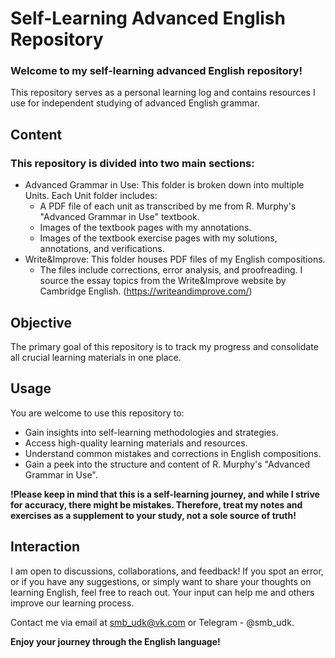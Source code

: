 
# Self-Learning Advanced English Repository
### Welcome to my self-learning advanced English repository! 
This repository serves as a personal learning log and contains resources I use for independent studying of advanced English grammar.
## Content
### This repository is divided into two main sections:
- Advanced Grammar in Use: This folder is broken down into multiple Units. Each Unit folder includes:
  - A PDF file of each unit as transcribed by me from R. Murphy's "Advanced Grammar in Use" textbook.
  - Images of the textbook pages with my annotations.
  - Images of the textbook exercise pages with my solutions, annotations, and verifications.
- Write&Improve: This folder houses PDF files of my English compositions.
  - The files include corrections, error analysis, and proofreading. I source the essay topics from the Write&Improve website by Cambridge English. (https://writeandimprove.com/)
## Objective
The primary goal of this repository is to track my progress and consolidate all crucial learning materials in one place.
## Usage
You are welcome to use this repository to:
- Gain insights into self-learning methodologies and strategies.
- Access high-quality learning materials and resources.
- Understand common mistakes and corrections in English compositions.
- Gain a peek into the structure and content of R. Murphy's "Advanced Grammar in Use".

**!Please keep in mind that this is a self-learning journey, and while I strive for accuracy, there might be mistakes. Therefore, treat my notes and exercises as a supplement to your study, not a sole source of truth!**
## Interaction
I am open to discussions, collaborations, and feedback! If you spot an error, or if you have any suggestions, or simply want to share your thoughts on learning English, feel free to reach out. Your input can help me and others improve our learning process.

Contact me via email at smb_udk@vk.com or Telegram - @smb_udk.

**Enjoy your journey through the English language!**
